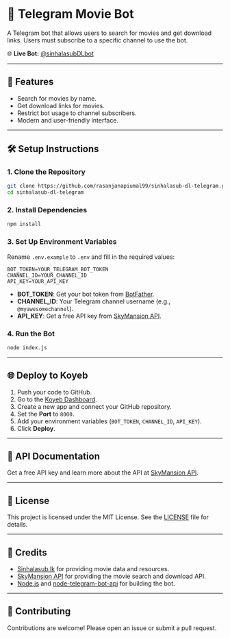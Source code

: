 # 🎥 Telegram Movie Bot

A Telegram bot that allows users to search for movies and get download links. Users must subscribe to a specific channel to use the bot.

🌐 **Live Bot:** [@sinhalasubDLbot](https://t.me/sinhalasubDLbot)

---

## 🚀 Features

- Search for movies by name.
- Get download links for movies.
- Restrict bot usage to channel subscribers.
- Modern and user-friendly interface.

---

## 🛠️ Setup Instructions

### 1. Clone the Repository

```bash
git clone https://github.com/rasanjanapiumal99/sinhalasub-dl-telegram.git
cd sinhalasub-dl-telegram
```

### 2. Install Dependencies

```bash
npm install
```

### 3. Set Up Environment Variables

Rename `.env.example` to `.env` and fill in the required values:

```plaintext
BOT_TOKEN=YOUR_TELEGRAM_BOT_TOKEN
CHANNEL_ID=YOUR_CHANNEL_ID
API_KEY=YOUR_API_KEY
```

- **BOT_TOKEN**: Get your bot token from [BotFather](https://t.me/BotFather).
- **CHANNEL_ID**: Your Telegram channel username (e.g., `@myawesomechannel`).
- **API_KEY**: Get a free API key from [SkyMansion API](https://api.skymansion.site/movies-dl/).

### 4. Run the Bot

```bash
node index.js
```

---

## 🌐 Deploy to Koyeb

1. Push your code to GitHub.
2. Go to the [Koyeb Dashboard](https://app.koyeb.com/).
3. Create a new app and connect your GitHub repository.
4. Set the **Port** to `8000`.
5. Add your environment variables (`BOT_TOKEN`, `CHANNEL_ID`, `API_KEY`).
6. Click **Deploy**.

---

## 📄 API Documentation

Get a free API key and learn more about the API at [SkyMansion API](https://api.skymansion.site/movies-dl/).

---

## 📜 License

This project is licensed under the MIT License. See the [LICENSE](LICENSE) file for details.

---

## 🙏 Credits

- [Sinhalasub.lk](https://sinhalasub.lk/) for providing movie data and resources.
- [SkyMansion API](https://api.skymansion.site/movies-dl/) for providing the movie search and download API.
- [Node.js](https://nodejs.org/) and [node-telegram-bot-api](https://github.com/yagop/node-telegram-bot-api) for building the bot.

---

## 🤝 Contributing

Contributions are welcome! Please open an issue or submit a pull request.


